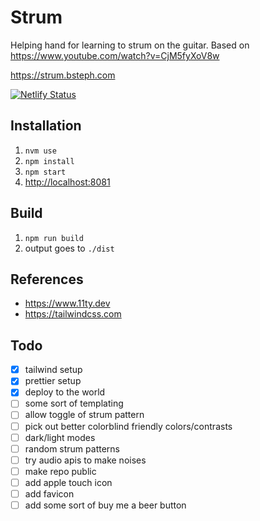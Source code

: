 # Strum

Helping hand for learning to strum on the guitar. Based on <https://www.youtube.com/watch?v=CjM5fyXoV8w>

<https://strum.bsteph.com>

[![Netlify Status](https://api.netlify.com/api/v1/badges/cecf8501-8458-495e-a9d6-75211e041e71/deploy-status)](https://app.netlify.com/sites/fervent-leakey-947339/deploys)

## Installation

1. `nvm use`
2. `npm install`
3. `npm start`
4. <http://localhost:8081>

## Build

1. `npm run build`
2. output goes to `./dist`

## References

- <https://www.11ty.dev>
- <https://tailwindcss.com>

## Todo

- [x] tailwind setup
- [x] prettier setup
- [x] deploy to the world
- [ ] some sort of templating
- [ ] allow toggle of strum pattern
- [ ] pick out better colorblind friendly colors/contrasts
- [ ] dark/light modes
- [ ] random strum patterns
- [ ] try audio apis to make noises
- [ ] make repo public
- [ ] add apple touch icon
- [ ] add favicon
- [ ] add some sort of buy me a beer button
